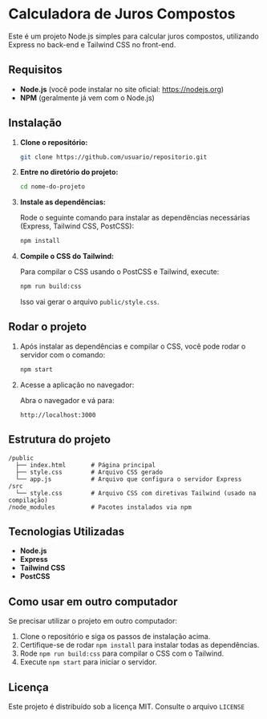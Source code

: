
# Calculadora de Juros Compostos

Este é um projeto Node.js simples para calcular juros compostos, utilizando Express no back-end e Tailwind CSS no front-end.

## Requisitos

- **Node.js** (você pode instalar no site oficial: https://nodejs.org)
- **NPM** (geralmente já vem com o Node.js)

## Instalação

1. **Clone o repositório:**

   ```bash
   git clone https://github.com/usuario/repositorio.git
   ```

2. **Entre no diretório do projeto:**

   ```bash
   cd nome-do-projeto
   ```

3. **Instale as dependências:**

   Rode o seguinte comando para instalar as dependências necessárias (Express, Tailwind CSS, PostCSS):

   ```bash
   npm install
   ```

4. **Compile o CSS do Tailwind:**

   Para compilar o CSS usando o PostCSS e Tailwind, execute:

   ```bash
   npm run build:css
   ```

   Isso vai gerar o arquivo `public/style.css`.

## Rodar o projeto

1. Após instalar as dependências e compilar o CSS, você pode rodar o servidor com o comando:

   ```bash
   npm start
   ```

2. Acesse a aplicação no navegador:

   Abra o navegador e vá para:

   ```
   http://localhost:3000
   ```

## Estrutura do projeto

```text
/public
  ├── index.html       # Página principal
  ├── style.css        # Arquivo CSS gerado
  └── app.js           # Arquivo que configura o servidor Express
/src
  └── style.css        # Arquivo CSS com diretivas Tailwind (usado na compilação)
/node_modules          # Pacotes instalados via npm
```

## Tecnologias Utilizadas

- **Node.js**
- **Express**
- **Tailwind CSS**
- **PostCSS**
  
## Como usar em outro computador

Se precisar utilizar o projeto em outro computador:

1. Clone o repositório e siga os passos de instalação acima.
2. Certifique-se de rodar `npm install` para instalar todas as dependências.
3. Rode `npm run build:css` para compilar o CSS com o Tailwind.
4. Execute `npm start` para iniciar o servidor.

## Licença

Este projeto é distribuído sob a licença MIT. Consulte o arquivo `LICENSE`
